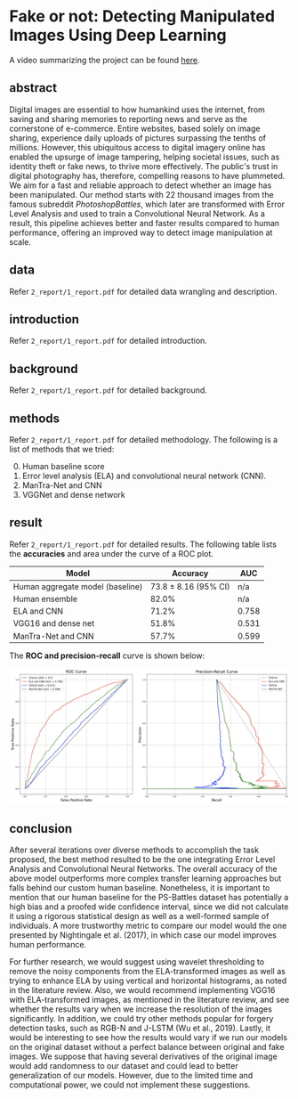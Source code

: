 # Fake or not: Detecting Manipulated Images Using Deep Learning

A video summarizing the project can be found [here](https://www.youtube.com/watch?v=oD6Qu_qQpCA).

## abstract

Digital images are essential to how humankind uses the internet, from saving and sharing memories to reporting news and serve as the cornerstone of e-commerce. Entire websites, based solely on image sharing, experience daily uploads of pictures surpassing the tenths of millions. However, this ubiquitous access to digital imagery online has enabled the upsurge of image tampering, helping societal issues, such as identity theft or fake news, to thrive more effectively. The public's trust in digital photography has, therefore, compelling reasons to have plummeted. We aim for a fast and reliable approach to detect whether an image has been manipulated. Our method starts with 22 thousand images from the famous subreddit *PhotoshopBattles*, which later are transformed with Error Level Analysis and used to train a Convolutional Neural Network. As a result, this pipeline achieves better and faster results compared to human performance, offering an improved way to detect image manipulation at scale.

## data

Refer `2_report/1_report.pdf` for detailed data wrangling and description.

## introduction

Refer `2_report/1_report.pdf` for detailed introduction.

## background

Refer `2_report/1_report.pdf` for detailed background.

## methods

Refer `2_report/1_report.pdf` for detailed methodology. The following is a list of methods that we tried:

0. Human baseline score
1. Error level analysis (ELA) and convolutional neural network (CNN).
2. ManTra-Net and CNN
3. VGGNet and dense network

## result

Refer `2_report/1_report.pdf` for detailed results. The following table lists the **accuracies** and area under the curve of a ROC plot.

Model                               |  Accuracy              |       AUC
----------------------------------- | ---------------------- | ----------------
Human aggregate model (baseline)    |  73.8 ± 8.16 (95% CI)  |      n/a      
Human ensemble                      |  82.0%                 |      n/a
ELA and CNN                         |  71.2%                 |   0.758
VGG16 and dense net                 |  51.8%                 |   0.531
ManTra-Net and CNN                  |  57.7%                 |   0.599

The **ROC and precision-recall** curve is shown below:

![ROC and PR curve](./2_report/0_source/figures/figure_7.png "ROC curve (left) and precision-recall curve (right) of the methods used in the report.")


## conclusion

After several iterations over diverse methods to accomplish the task proposed, the best method resulted to be the one integrating Error Level Analysis and Convolutional Neural Networks. The overall accuracy of the above model outperforms more complex transfer learning approaches but falls behind our custom human baseline. Nonetheless, it is important to mention that our human baseline for the PS-Battles dataset has potentially a high bias and a proofed wide confidence interval, since we did not calculate it using a rigorous statistical design as well as a well-formed sample of individuals. A more trustworthy metric to compare our model would the one presented by Nightingale et al. (2017), in which case our model improves human performance.

For further research, we would suggest using wavelet thresholding to remove the noisy components from the ELA-transformed images as well as trying to enhance ELA by using vertical and horizontal histograms, as noted in the literature review. Also, we would recommend implementing VGG16 with ELA-transformed images, as mentioned in the literature review, and see whether the results vary when we increase the resolution of the images significantly.  In addition, we could try other methods popular for forgery detection tasks, such as RGB-N and J-LSTM (Wu et al., 2019). Lastly, it would be interesting to see how the results would vary if we run our models on the original dataset without a perfect balance between original and fake images. We suppose that having several derivatives of the original image would add randomness to our dataset and could lead to better generalization of our models. However, due to the limited time and computational power, we could not implement these suggestions.
